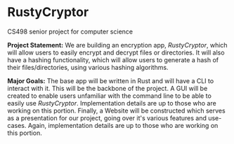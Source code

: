 # RustyCryptor
CS498 senior project for computer science

**Project Statement:**
We are building an encryption app, *RustyCryptor*, which will allow users to easily encrypt and decrypt files or directories. It will also have a hashing functionality, which will allow users to generate a hash of their files/directories, using various hashing algorithms.

**Major Goals:**
The base app will be written in Rust and will have a CLI to interact with it. This will be the backbone of the project. A GUI will be created to enable users unfamiliar with the command line to be able to easily use *RustyCryptor*. Implementation details are up to those who are working on this portion. Finally, a Website will be constructed which serves as a presentation for our project, going over it's various features and use-cases. Again, implementation details are up to those who are working on this portion.
